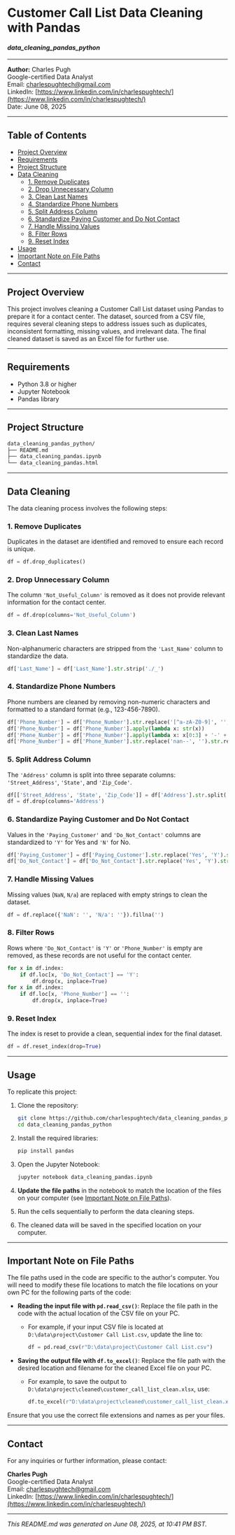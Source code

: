 # Customer Call List Data Cleaning with Pandas

#### *data_cleaning_pandas_python*

---

**Author:** Charles Pugh  
Google-certified Data Analyst  
Email: [charlespughtech@gmail.com](mailto:charlespughtech@gmail.com)  
LinkedIn: [https://www.linkedin.com/in/charlespughtech/](https://www.linkedin.com/in/charlespughtech/)  
Date: June 08, 2025

---

## Table of Contents

- [Project Overview](#project-overview)
- [Requirements](#requirements)
- [Project Structure](#project-structure)
- [Data Cleaning](#data-cleaning)
  - [1. Remove Duplicates](#1-remove-duplicates)
  - [2. Drop Unnecessary Column](#2-drop-unnecessary-column)
  - [3. Clean Last Names](#3-clean-last-names)
  - [4. Standardize Phone Numbers](#4-standardize-phone-numbers)
  - [5. Split Address Column](#5-split-address-column)
  - [6. Standardize Paying Customer and Do Not Contact](#6-standardize-paying-customer-and-do-not-contact)
  - [7. Handle Missing Values](#7-handle-missing-values)
  - [8. Filter Rows](#8-filter-rows)
  - [9. Reset Index](#9-reset-index)
- [Usage](#usage)
- [Important Note on File Paths](#important-note-on-file-paths)
- [Contact](#contact)

---

## Project Overview

This project involves cleaning a Customer Call List dataset using Pandas to prepare it for a contact center. The dataset, sourced from a CSV file, requires several cleaning steps to address issues such as duplicates, inconsistent formatting, missing values, and irrelevant data. The final cleaned dataset is saved as an Excel file for further use.

---

## Requirements

- Python 3.8 or higher
- Jupyter Notebook
- Pandas library

---

## Project Structure

```bash
data_cleaning_pandas_python/
├── README.md
├── data_cleaning_pandas.ipynb
└── data_cleaning_pandas.html
```

---

## Data Cleaning

The data cleaning process involves the following steps:

### 1. Remove Duplicates

Duplicates in the dataset are identified and removed to ensure each record is unique.

```python
df = df.drop_duplicates()
```

### 2. Drop Unnecessary Column

The column `'Not_Useful_Column'` is removed as it does not provide relevant information for the contact center.

```python
df = df.drop(columns='Not_Useful_Column')
```

### 3. Clean Last Names

Non-alphanumeric characters are stripped from the `'Last_Name'` column to standardize the data.

```python
df['Last_Name'] = df['Last_Name'].str.strip('./_')
```

### 4. Standardize Phone Numbers

Phone numbers are cleaned by removing non-numeric characters and formatted to a standard format (e.g., 123-456-7890).

```python
df['Phone_Number'] = df['Phone_Number'].str.replace('[^a-zA-Z0-9]', '', regex=True)
df['Phone_Number'] = df['Phone_Number'].apply(lambda x: str(x))
df['Phone_Number'] = df['Phone_Number'].apply(lambda x: x[0:3] + '-' + x[3:6] + '-' + x[6:10])
df['Phone_Number'] = df['Phone_Number'].str.replace('nan--', '').str.replace('Na--', '')
```

### 5. Split Address Column

The `'Address'` column is split into three separate columns: `'Street_Address'`, `'State'`, and `'Zip_Code'`.

```python
df[['Street_Address', 'State', 'Zip_Code']] = df['Address'].str.split(',', n=2, expand=True)
df = df.drop(columns='Address')
```

### 6. Standardize Paying Customer and Do Not Contact

Values in the `'Paying_Customer'` and `'Do_Not_Contact'` columns are standardized to `'Y'` for Yes and `'N'` for No.

```python
df['Paying_Customer'] = df['Paying_Customer'].str.replace('Yes', 'Y').str.replace('No', 'N')
df['Do_Not_Contact'] = df['Do_Not_Contact'].str.replace('Yes', 'Y').str.replace('No', 'N')
```

### 7. Handle Missing Values

Missing values (`NaN`, `N/a`) are replaced with empty strings to clean the dataset.

```python
df = df.replace({'NaN': '', 'N/a': ''}).fillna('')
```

### 8. Filter Rows

Rows where `'Do_Not_Contact'` is `'Y'` or `'Phone_Number'` is empty are removed, as these records are not useful for the contact center.

```python
for x in df.index:
    if df.loc[x, 'Do_Not_Contact'] == 'Y':
        df.drop(x, inplace=True)
for x in df.index:
    if df.loc[x, 'Phone_Number'] == '':
        df.drop(x, inplace=True)
```

### 9. Reset Index

The index is reset to provide a clean, sequential index for the final dataset.

```python
df = df.reset_index(drop=True)
```

---

## Usage

To replicate this project:

1. Clone the repository:
   ```bash
   git clone https://github.com/charlespughtech/data_cleaning_pandas_python.git
   cd data_cleaning_pandas_python
   ```

2. Install the required libraries:
   ```bash
   pip install pandas
   ```

3. Open the Jupyter Notebook:
   ```bash
   jupyter notebook data_cleaning_pandas.ipynb
   ```

4. **Update the file paths** in the notebook to match the location of the files on your computer (see [Important Note on File Paths](#important-note-on-file-paths)).

5. Run the cells sequentially to perform the data cleaning steps.

6. The cleaned data will be saved in the specified location on your computer.

---

## Important Note on File Paths

The file paths used in the code are specific to the author's computer. You will need to modify these file locations to match the file locations on your own PC for the following parts of the code:

- **Reading the input file with `pd.read_csv()`**: Replace the file path in the code with the actual location of the CSV file on your PC.
  - For example, if your input CSV file is located at `D:\data\project\Customer Call List.csv`, update the line to:
    ```python
    df = pd.read_csv(r"D:\data\project\Customer Call List.csv")
    ```

- **Saving the output file with `df.to_excel()`**: Replace the file path with the desired location and filename for the cleaned Excel file on your PC.
  - For example, to save the output to `D:\data\project\cleaned\customer_call_list_clean.xlsx`, use:
    ```python
    df.to_excel(r"D:\data\project\cleaned\customer_call_list_clean.xlsx", index=False)
    ```

Ensure that you use the correct file extensions and names as per your files.

---

## Contact

For any inquiries or further information, please contact:

**Charles Pugh**  
Google-certified Data Analyst  
Email: [charlespughtech@gmail.com](mailto:charlespughtech@gmail.com)  
LinkedIn: [https://www.linkedin.com/in/charlespughtech/](https://www.linkedin.com/in/charlespughtech/)

---

*This README.md was generated on June 08, 2025, at 10:41 PM BST.*
